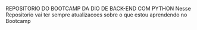 REPOSITORIO DO BOOTCAMP DA DIO DE BACK-END COM PYTHON
Nesse Repositorio vai ter sempre atualizacoes sobre o que estou aprendendo no Bootcamp
